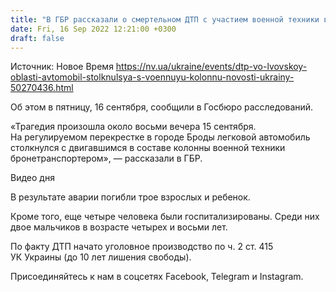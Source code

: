 ```yaml
---
title: "В ГБР рассказали о смертельном ДТП с участием военной техники во Львовской области"
date: Fri, 16 Sep 2022 12:21:00 +0300
draft: false
---
```

Источник: Новое Время https://nv.ua/ukraine/events/dtp-vo-lvovskoy-oblasti-avtomobil-stolknulsya-s-voennuyu-kolonnu-novosti-ukrainy-50270436.html


Об этом в пятницу, 16 сентября, сообщили в Госбюро расследований.

«Трагедия произошла около восьми вечера 15 сентября. На регулируемом перекрестке в городе Броды легковой автомобиль столкнулся с двигавшимся в составе колонны военной техники бронетранспортером», — рассказали в ГБР.

 Видео дня   

В результате аварии погибли трое взрослых и ребенок.

Кроме того, еще четыре человека были госпитализированы. Среди них двое мальчиков в возрасте четырех и восьми лет.

По факту ДТП начато уголовное производство по ч. 2 ст. 415 УК Украины (до 10 лет лишения свободы).

Присоединяйтесь к нам в соцсетях Facebook, Telegram и Instagram.
